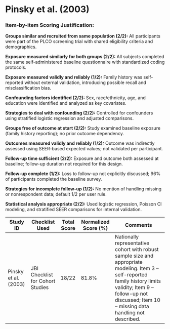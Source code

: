 # Pinsky et al. (2003)

### Item-by-item Scoring Justification:

**Groups similar and recruited from same population (2/2):** All participants were part of the PLCO screening trial with shared eligibility criteria and demographics.

**Exposure measured similarly for both groups (2/2):** All subjects completed the same self-administered baseline questionnaire with standardized coding protocols.

**Exposure measured validly and reliably (1/2):** Family history was self-reported without external validation, introducing possible recall and misclassification bias.

**Confounding factors identified (2/2):** Sex, race/ethnicity, age, and education were identified and analyzed as key covariates.

**Strategies to deal with confounding (2/2):** Controlled for confounders using stratified logistic regression and adjusted comparisons.

**Groups free of outcome at start (2/2):** Study examined baseline exposure (family history reporting); no prior outcome dependency.

**Outcomes measured validly and reliably (1/2):** Outcome was indirectly assessed using SEER-based expected values; not validated per participant.

**Follow-up time sufficient (2/2):** Exposure and outcome both assessed at baseline; follow-up duration not required for this design.

**Follow-up complete (1/2):** Loss to follow-up not explicitly discussed; 96% of participants completed the baseline survey.

**Strategies for incomplete follow-up (1/2):** No mention of handling missing or nonrespondent data; default 1/2 per user rule.

**Statistical analysis appropriate (2/2):** Used logistic regression, Poisson CI modeling, and stratified SEER comparisons for internal validation.

| Study ID | Checklist Used | Total Score | Normalized Score (%) | Comments |
| --- | --- | --- | --- | --- |
| Pinsky et al. (2003) | JBI Checklist for Cohort Studies | 18/22 | 81.8% | Nationally representative cohort with robust sample size and appropriate modeling. Item 3 – self-reported family history limits validity; Item 9 – follow-up not discussed; Item 10 – missing data handling not described. |

